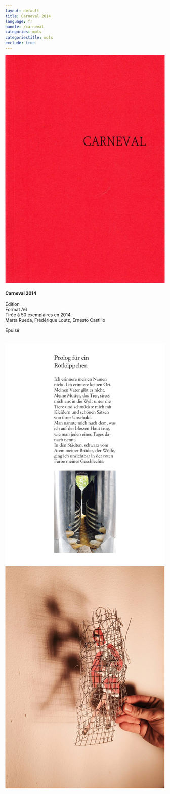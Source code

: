 ```yaml
---
layout: default
title: Carneval 2014
language: fr
handle: /carneval
categories: mots
categoriestitle: mots
exclude: true
---
```


<a rel="lightbox" data-lightbox="example-1" href="/images/carneval-cover.jpg" title="Carneval Cover"><img src="/images/carneval-cover.jpg" alt="Carneval Cover" class="img-left"></a>
#### Carneval 2014   
  
Édition  
Format A6  
Tirée à 50 exemplaires en 2014.  
Marta Rueda, Frédérique Loutz, Ernesto Castillo  
  
Épuisé
<br style="clear:both" />
<br style="clear:both" />  
<a rel="lightbox" data-lightbox="example-1" href="/images/Carneval-Seite-12.jpg" title="Carneval Seite 12"><img src="/images/Carneval-Seite-12.jpg" alt="Carneval Seite 12" class="img-left2"></a>
<a rel="lightbox" data-lightbox="example-1" href="/images/Carneval-Seite-13.jpg" title="Carneval Seite 13"><img src="/images/Carneval-Seite-13.jpg" alt="Carneval Seite 13" class="img-right2"></a>
<br style="clear:both" />
<br style="clear:both" />
  
